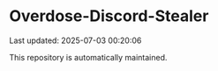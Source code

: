 # Overdose-Discord-Stealer

Last updated: 2025-07-03 00:20:06

This repository is automatically maintained.
